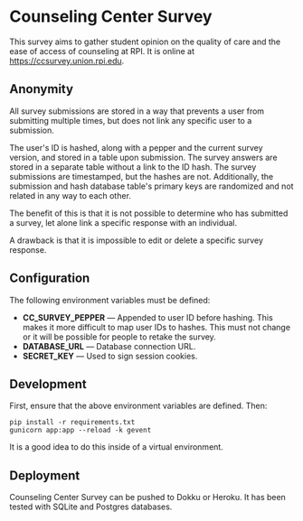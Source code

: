 # Counseling Center Survey

This survey aims to gather student opinion on the quality of care and the ease of access of counseling at RPI. It is online at https://ccsurvey.union.rpi.edu.

## Anonymity

All survey submissions are stored in a way that prevents a user from submitting
multiple times, but does not link any specific user to a submission.

The user's ID is hashed, along with a pepper and the current survey version, and
stored in a table upon submission. The survey answers are stored in a separate
table without a link to the ID hash. The survey submissions are timestamped, but
the hashes are not. Additionally, the submission and hash database table's
primary keys are randomized and not related in any way to each other.

The benefit of this is that it is not possible to determine who has submitted
a survey, let alone link a specific response with an individual.

A drawback is that it is impossible to edit or delete a specific survey
response.

## Configuration

The following environment variables must be defined:

- **CC_SURVEY_PEPPER** — Appended to user ID before hashing. This makes it more
difficult to map user IDs to hashes. This must not change or it will be possible
for people to retake the survey.
- **DATABASE_URL** — Database connection URL.
- **SECRET_KEY** — Used to sign session cookies.

## Development

First, ensure that the above environment variables are defined. Then:

```
pip install -r requirements.txt
gunicorn app:app --reload -k gevent
```

It is a good idea to do this inside of a virtual environment.

## Deployment

Counseling Center Survey can be pushed to Dokku or Heroku. It has been tested
with SQLite and Postgres databases.

